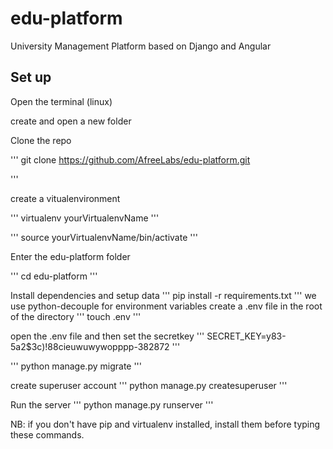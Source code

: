 # edu-platform
University Management Platform based on Django and Angular

## Set up

Open the terminal (linux)

create and open a new folder

Clone the repo

'''
git clone https://github.com/AfreeLabs/edu-platform.git

'''

create a vitualenvironment

'''
virtualenv yourVirtualenvName
'''

'''
source yourVirtualenvName/bin/activate
'''

Enter the edu-platform folder

'''
cd edu-platform
'''

Install dependencies and setup data
'''
pip install -r requirements.txt
'''
we use python-decouple for environment variables
create a .env file in the root of the directory
'''
touch .env
'''


open the .env file and then set the secretkey 
'''
SECRET_KEY=y83-5a2$3c)!88cieuwuwywopppp-382872
'''

'''
python manage.py migrate
'''

create superuser account 
'''
python manage.py createsuperuser
'''

Run the server
'''
python manage.py runserver
'''

NB: if you don't have pip and virtualenv installed, 
    install them before typing these commands.
